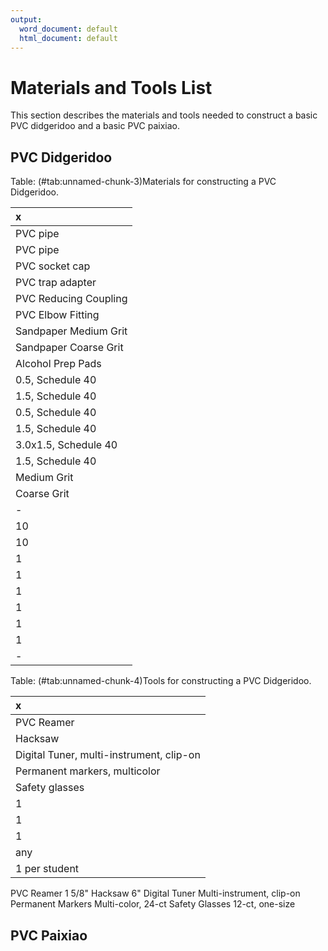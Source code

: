 ```yaml
---
output:
  word_document: default
  html_document: default
---
```


# Materials and Tools List

This section describes the materials and tools needed to construct a basic PVC didgeridoo and a basic PVC paixiao.

## PVC Didgeridoo




Table: (\#tab:unnamed-chunk-3)Materials for constructing a PVC Didgeridoo.

|x                     |
|:---------------------|
|PVC pipe              |
|PVC pipe              |
|PVC socket cap        |
|PVC trap adapter      |
|PVC Reducing Coupling |
|PVC Elbow Fitting     |
|Sandpaper	Medium Grit |
|Sandpaper	Coarse Grit |
|Alcohol Prep Pads     |
|0.5, Schedule 40      |
|1.5, Schedule 40      |
|0.5, Schedule 40      |
|1.5, Schedule 40      |
|3.0x1.5, Schedule 40  |
|1.5, Schedule 40      |
|Medium Grit           |
|Coarse Grit           |
|-                     |
|10                    |
|10                    |
|1                     |
|1                     |
|1                     |
|1                     |
|1                     |
|1                     |
|-                     |


Table: (\#tab:unnamed-chunk-4)Tools for constructing a PVC Didgeridoo.

|x                                        |
|:----------------------------------------|
|PVC Reamer                               |
|Hacksaw                                  |
|Digital Tuner, multi-instrument, clip-on |
|Permanent markers, multicolor            |
|Safety glasses                           |
|1                                        |
|1                                        |
|1                                        |
|any                                      |
|1 per student                            |


PVC Reamer	1 5/8"
Hacksaw	6"
Digital Tuner	Multi-instrument, clip-on
Permanent Markers	Multi-color, 24-ct
Safety Glasses	12-ct, one-size


## PVC Paixiao

